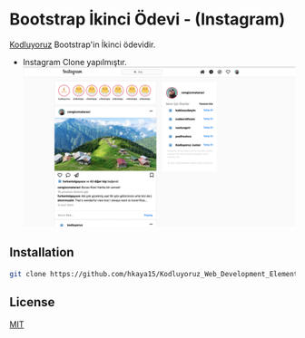 # Bootstrap İkinci Ödevi - (Instagram)
[Kodluyoruz](https://www.kodluyoruz.org) Bootstrap'in İkinci ödevidir.
* Instagram Clone yapılmıştır.
![](img/1.png)
## Installation
```bash
git clone https://github.com/hkaya15/Kodluyoruz_Web_Development_Elementary.git
```
## License 
[MIT](https://choosealicense.com/licenses/mit/)